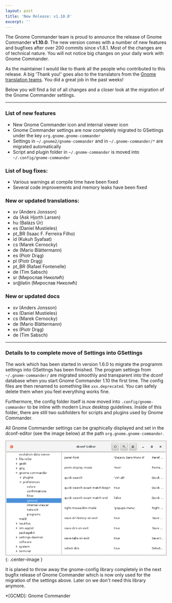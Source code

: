 ```yaml
---
layout: post
title: 'New Release: v1.10.0'
excerpt: ''
---
```


The Gnome Commander team is proud to announce the release of Gnome
Commander **v1.10.0**. The new version comes with a number of new
features and bugfixes after over 200 commits since v1.8.1. Most of the
changes are of technical nature. You will not notice big changes on your
daily work with Gnome Commander.

As the maintainer I would like to thank all the people who contributed
to this release. A big 'Thank you!' goes also to the translators from
the [Gnome translation teams](https://l10n.gnome.org/teams/). You did a
great job in the past weeks!

Below you will find a list of all changes and a closer look at the
migration of the Gnome Commander settings.

-----

### List of new features
* New Gnome Commander icon and internal viewer icon
* Gnome Commander settings are now completely migrated to GSettings under the key `org.gnome.gnome-commander`
* Settings in `~/.gnome2/gnome-commander` and in `~/.gnome-commander/*` are migrated automatically
* Script and plugin folder in `~/.gnome-commander` is moved into `~/.config/gnome-commander`

### List of bug fixes:
* Various warnings at compile time have been fixed
* Several code improvements and memory leaks have been fixed

### New or updated translations: 
* sv (Anders Jonsson)
* da (Ask Hjorth Larsen)
* hu (Balázs Úr)
* es (Daniel Mustieles)
* pt_BR (Isaac F. Ferreira Filho)
* id (Kukuh Syafaat)
* cs (Marek Cernocky)
* de (Mario Blättermann)
* es (Piotr Drąg)
* pl (Piotr Drąg)
* pt_BR (Rafael Fontenelle)
* de (Tim Sabsch)
* sr (Мирослав Николић)
* sr@latin (Мирослав Николић)

### New or updated docs
* sv (Anders Jonsson)
* es (Daniel Mustieles)
* cs (Marek Cernocky)
* de (Mario Blättermann)
* es (Piotr Drąg)
* de (Tim Sabsch)

-----

### Details to to complete move of Settings into GSettings ###

The work which has been started in version 1.6.0 to migrate the programm
settings into GSettings has been finished. The program settings from
`~/.gnome-commander/` are migrated smoothly and transparent into the
dconf database when you start Gnome Commander 1.10 the first time. The
config files are then renamed to something like `xxx.deprecated`. You
can safely delete them when you feel everything works fine.

Furthermore, the config folder itself is now moved into
`.config/gnome-commander` to be inline with modern Linux desktop
guidelines. Inside of this folder, there are still two subfolders for
scripts and plugins used by Gnome Commander.

All Gnome Commander settings can be graphically displayed and set in the
dconf-editor (see the image below) at the path
`org.gnome.gnome-commander`.

![dconf_editor](/ss/Release_v1.6.0_dconf_editor.png){: .center-image }

It is planed to throw away the gnome-config library completely in the
next bugfix release of Gnome Commander which is now only used for the
migration of the settings above. Later on we don't need this library
anymore.


*[GCMD]: Gnome Commander
